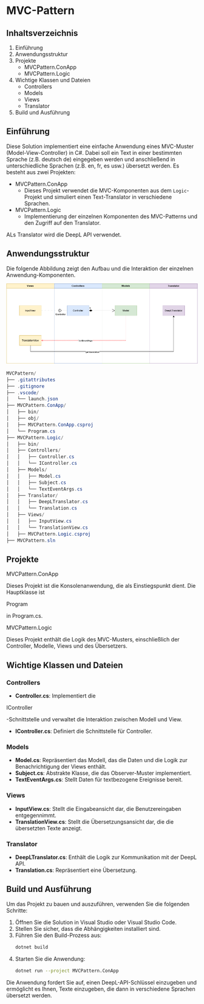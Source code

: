 # MVC-Pattern

## Inhaltsverzeichnis

1. Einführung
2. Anwendungsstruktur
3. Projekte
   - MVCPattern.ConApp
   - MVCPattern.Logic
4. Wichtige Klassen und Dateien
   - Controllers
   - Models
   - Views
   - Translator
5. Build und Ausführung

## Einführung

Diese Solution implementiert eine einfache Anwendung eines MVC-Muster (Model-View-Controller) in C#. Dabei soll ein Text in einer bestimmten Sprache (z.B. deutsch de) eingegeben werden und anschließend in unterschiedliche Sprachen (z.B. en, fr, es usw.) übersetzt werden. Es besteht aus zwei Projekten:

* MVCPattern.ConApp
  * Dieses Projekt verwendet die MVC-Komponenten aus dem `Logic`-Projekt und simuliert einen Text-Translator in verschiedene Sprachen.
* MVCPattern.Logic
  * Implementierung der einzelnen Komponenten des MVC-Patterns und den Zugriff auf den Translator.

ALs Translator wird die DeepL API verwendet.

## Anwendungsstruktur

Die folgende Abbildung zeigt den Aufbau und die Interaktion der einzelnen Anwendung-Komponenten.

![Abbildung](mvc_pattern.png)


```csharp
MVCPattern/
├── .gitattributes
├── .gitignore
├── .vscode/
│   └── launch.json
├── MVCPattern.ConApp/
│   ├── bin/
│   ├── obj/
│   ├── MVCPattern.ConApp.csproj
│   └── Program.cs
├── MVCPattern.Logic/
│   ├── bin/
│   ├── Controllers/
│   │   ├── Controller.cs
│   │   └── IController.cs
│   ├── Models/
│   │   ├── Model.cs
│   │   ├── Subject.cs
│   │   └── TextEventArgs.cs
│   ├── Translator/
│   │   ├── DeepLTranslator.cs
│   │   └── Translation.cs
│   ├── Views/
│   │   ├── InputView.cs
│   │   └── TranslationView.cs
│   ├── MVCPattern.Logic.csproj
├── MVCPattern.sln
```

## Projekte

MVCPattern.ConApp

Dieses Projekt ist die Konsolenanwendung, die als Einstiegspunkt dient. Die Hauptklasse ist

Program

 in Program.cs.

MVCPattern.Logic

Dieses Projekt enthält die Logik des MVC-Musters, einschließlich der Controller, Modelle, Views und des Übersetzers.

## Wichtige Klassen und Dateien

### Controllers

- **Controller.cs**: Implementiert die

IController

-Schnittstelle und verwaltet die Interaktion zwischen Modell und View.

- **IController.cs**: Definiert die Schnittstelle für Controller.

### Models

- **Model.cs**: Repräsentiert das Modell, das die Daten und die Logik zur Benachrichtigung der Views enthält.
- **Subject.cs**: Abstrakte Klasse, die das Observer-Muster implementiert.
- **TextEventArgs.cs**: Stellt Daten für textbezogene Ereignisse bereit.

### Views

- **InputView.cs**: Stellt die Eingabeansicht dar, die Benutzereingaben entgegennimmt.
- **TranslationView.cs**: Stellt die Übersetzungsansicht dar, die die übersetzten Texte anzeigt.

### Translator

- **DeepLTranslator.cs**: Enthält die Logik zur Kommunikation mit der DeepL API.
- **Translation.cs**: Repräsentiert eine Übersetzung.

## Build und Ausführung

Um das Projekt zu bauen und auszuführen, verwenden Sie die folgenden Schritte:

1. Öffnen Sie die Solution in Visual Studio oder Visual Studio Code.
2. Stellen Sie sicher, dass die Abhängigkeiten installiert sind.
3. Führen Sie den Build-Prozess aus:
   ```sh
   dotnet build
   ```
4. Starten Sie die Anwendung:
   ```sh
   dotnet run --project MVCPattern.ConApp
   ```

Die Anwendung fordert Sie auf, einen DeepL-API-Schlüssel einzugeben und ermöglicht es Ihnen, Texte einzugeben, die dann in verschiedene Sprachen übersetzt werden.
